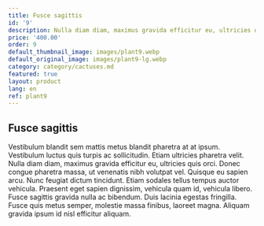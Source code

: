 ```yaml
---
title: Fusce sagittis
id: '9'
description: Nulla diam diam, maximus gravida efficitur eu, ultricies quis orci.
price: '400.00'
order: 9
default_thumbnail_image: images/plant9.webp
default_original_image: images/plant9-lg.webp
category: category/cactuses.md
featured: true
layout: product
lang: en
ref: plant9
---
```


## Fusce sagittis

Vestibulum blandit sem mattis metus blandit pharetra at at ipsum. Vestibulum luctus quis turpis ac sollicitudin. Etiam ultricies pharetra velit. Nulla diam diam, maximus gravida efficitur eu, ultricies quis orci. Donec congue pharetra massa, ut venenatis nibh volutpat vel. Quisque eu sapien arcu. Nunc feugiat dictum tincidunt. Etiam sodales tellus tempus auctor vehicula. Praesent eget sapien dignissim, vehicula quam id, vehicula libero. Fusce sagittis gravida nulla ac bibendum. Duis lacinia egestas fringilla. Fusce quis metus semper, molestie massa finibus, laoreet magna. Aliquam gravida ipsum id nisl efficitur aliquam.